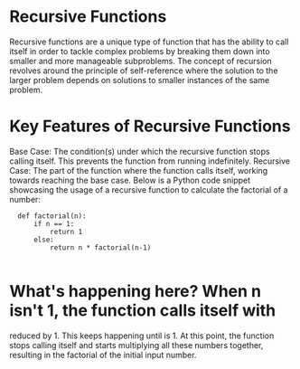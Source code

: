 # Recursive Functions
  Recursive functions are a unique type of function that has the ability to call itself in order to tackle complex problems by breaking them down into smaller and more manageable subproblems. The concept of recursion revolves around the principle of self-reference where the solution to the larger problem depends on solutions to smaller instances of the same problem.

# Key Features of Recursive Functions

  Base Case: The condition(s) under which the recursive function stops calling itself. This prevents the function from running indefinitely.
  Recursive Case: The part of the function where the function calls itself, working towards reaching the base case.
  Below is a Python code snippet showcasing the usage of a recursive function to calculate the factorial of a number:
```
  def factorial(n):
      if n == 1:
          return 1
      else:
          return n * factorial(n-1)
 
```
# What's happening here? When n isn't 1, the function calls itself with 
 reduced by 1. This keeps happening until 
 is 1. At this point, the function stops calling itself and starts multiplying all these numbers together, resulting in the factorial of the initial input number.
